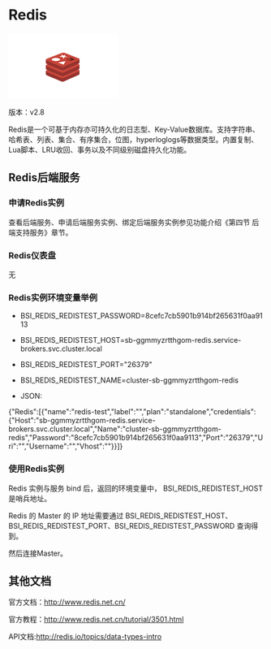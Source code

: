 # Redis


![](img/Redis.png)

版本：v2.8

Redis是一个可基于内存亦可持久化的日志型、Key-Value数据库。支持字符串、哈希表、列表、集合、有序集合，位图，hyperloglogs等数据类型。内置复制、Lua脚本、LRU收回、事务以及不同级别磁盘持久化功能。

## Redis后端服务

### 申请Redis实例

查看后端服务、申请后端服务实例、绑定后端服务实例参见功能介绍《第四节 后端支持服务》章节。

### Redis仪表盘

无

### Redis实例环境变量举例

- BSI_REDIS_REDISTEST_PASSWORD=8cefc7cb5901b914bf265631f0aa9113
- BSI_REDIS_REDISTEST_HOST=sb-ggmmyzrtthgom-redis.service-brokers.svc.cluster.local
- BSI_REDIS_REDISTEST_PORT="26379"
- BSI_REDIS_REDISTEST_NAME=cluster-sb-ggmmyzrtthgom-redis

- JSON:

{"Redis":[{"name":"redis-test","label":"","plan":"standalone","credentials":{"Host":"sb-ggmmyzrtthgom-redis.service-brokers.svc.cluster.local","Name":"cluster-sb-ggmmyzrtthgom-redis","Password":"8cefc7cb5901b914bf265631f0aa9113","Port":"26379","Uri":"","Username":"","Vhost":""}}]}

### 使用Redis实例

Redis 实例与服务 bind 后，返回的环境变量中， BSI_REDIS_REDISTEST_HOST 是哨兵地址。

Redis 的 Master 的 IP 地址需要通过 BSI_REDIS_REDISTEST_HOST、BSI_REDIS_REDISTEST_PORT、BSI_REDIS_REDISTEST_PASSWORD 查询得到。

然后连接Master。

## 其他文档

官方文档：http://www.redis.net.cn/

官方教程：http://www.redis.net.cn/tutorial/3501.html

API文档:http://redis.io/topics/data-types-intro



